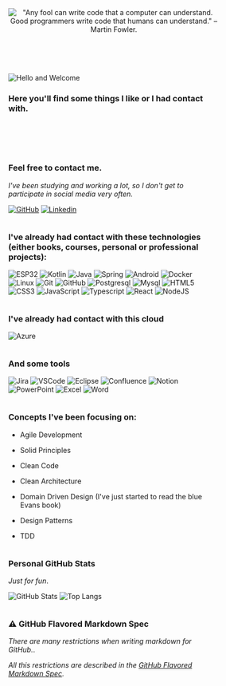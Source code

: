 <!-- Background doesn't word on github, but, in another markdown pages, it elevate the experience to another level -->
<div style="display: flex; flex-direction: column;  background-image: url('https://aasanticioli.github.io/assets/images/background/background.jpg'); background-repeat: no-repeat; background-attachment: fixed; padding:  40px; overflow: hidden;">

  <!-- Generated using this tool: https://readme-typing-svg.herokuapp.com/demo/ -->
  <!-- Used font: https://fonts.google.com/specimen/Sacramento -->

  <div style="order: 1; margin: 0 0 0 0; text-align: center;">
    <img src="https://readme-typing-svg.herokuapp.com?font=Sacramento&size=40&pause=1000&color=F6F7CC&center=true&multiline=true&repeat=false&width=800&height=200&lines=+;%22Any+fool+can+write+code+that+a+computer+can+understand.+;Good+programmers+write+code+that+humans+can+understand.%22;%E2%80%93+Martin+Fowler." 
  alt='"Any fool can write code that a computer can understand. Good programmers write code that humans can understand." – Martin Fowler.' />
  </div>


  <div style="order: 2; margin: 0 0 0 0; padding-top: 80px; text-align: left;">
    <img src="https://readme-typing-svg.herokuapp.com?font=Fira+Code&size=40&pause=1000&color=F6F7CC&vCenter=true&repeat=false&width=435&lines=Hello+and+Welcome" alt="Hello and Welcome" />
  </div>

  <div style="order: 3; margin-bottom:60px;">

### Here you'll find some things I like or I had contact with.

  </div>
  
  <!-- Break is necessary for github, because styles doesn't work very well. -->
  <br/>

  <div style="order: 4">

### Feel free to contact me.

_I've been studying and working a lot, so I don't get to participate in social media very often._

[![GitHub](https://img.shields.io/badge/GitHub-000?style=for-the-badge&logo=github)](https://github.com/AASanticioli)
[![Linkedin](https://img.shields.io/badge/Twitter-000?style=for-the-badge&logo=twitter)](https://twitter.com/AleSanticioli)
  
  </div>
  <br/>


  <div style="order: 5">

  ### I've already had contact with these technologies (either books, courses, personal or professional projects):


![ESP32](https://img.shields.io/badge/espressif-000?style=for-the-badge&logo=espressif)
![Kotlin](https://img.shields.io/badge/Kotlin-000?style=for-the-badge&logo=kotlin)
![Java](https://img.shields.io/badge/Java-000?style=for-the-badge&logo=openjdk&logoColor=30A3DC)
![Spring](https://img.shields.io/badge/Spring-000?style=for-the-badge&logo=spring)
![Android](https://img.shields.io/badge/Android-000?style=for-the-badge&logo=android)
![Docker](https://img.shields.io/badge/Docker-000?style=for-the-badge&logo=docker)
![Linux](https://img.shields.io/badge/Linux-000?style=for-the-badge&logo=linux)
![Git](https://img.shields.io/badge/Git-000?style=for-the-badge&logo=git)
![GitHub](https://img.shields.io/badge/GitHub-000?style=for-the-badge&logo=github&logoColor=30A3DC)
![Postgresql](https://img.shields.io/badge/postgresql-000?style=for-the-badge&logo=postgresql)
![Mysql](https://img.shields.io/badge/mysql-000?style=for-the-badge&logo=mysql)
![HTML5](https://img.shields.io/badge/HTML-000?style=for-the-badge&logo=html5)
![CSS3](https://img.shields.io/badge/CSS-000?style=for-the-badge&logo=css3)
![JavaScript](https://img.shields.io/badge/JavaScript-000?style=for-the-badge&logo=javascript)
![Typescript](https://img.shields.io/badge/TypeScript-000?style=for-the-badge&logo=typescript)
![React](https://img.shields.io/badge/React-000?style=for-the-badge&logo=react)
![NodeJS](https://img.shields.io/badge/Node.js-000?style=for-the-badge&logo=Node.JS)




  </div>
  <br/>



  <div style="order: 6">
  
  ### I've already had contact with this cloud

![Azure](https://img.shields.io/badge/azure-000?style=for-the-badge&logo=microsoftazure)

  </div>
  <br/>



  <div style="order: 7">
  
  ### And some tools

![Jira](https://img.shields.io/badge/jira-000?style=for-the-badge&logo=jira)
![VSCode](https://img.shields.io/badge/vscode-000?style=for-the-badge&logo=visualstudiocode)
![Eclipse](https://img.shields.io/badge/eclipse-000?style=for-the-badge&logo=eclipse)
![Confluence](https://img.shields.io/badge/confluence-000?style=for-the-badge&logo=confluence)
![Notion](https://img.shields.io/badge/notion-000?style=for-the-badge&logo=notion)
![PowerPoint](https://img.shields.io/badge/powerpoint-000?style=for-the-badge&logo=microsoftpowerpoint)
![Excel](https://img.shields.io/badge/excel-000?style=for-the-badge&logo=microsoftexcel)
![Word](https://img.shields.io/badge/word-000?style=for-the-badge&logo=microsoftword)

  </div>
  <br/>


  <div style="order: 8">
  
  ### Concepts I've been focusing on:

* Agile Development
* Solid Principles
* Clean Code
* Clean Architecture
* Domain Driven Design (I've just started to read the blue Evans book)
* Design Patterns
* TDD

  </div>
  <br/>


  <div style="order: 9">

  ### Personal GitHub Stats
  _Just for fun_.

![GitHub Stats]()
![Top Langs]()
  </div>
  <br/>


  <div style="order: 10">


  ### &#9888; GitHub Flavored Markdown Spec
  _There are many restrictions when writing markdown for GitHub._.
  

  _All this restrictions are described in the [GitHub Flavored Markdown Spec](https://github.github.com/gfm/)._ 


  </div>
  <br/>
  <!--   (https://github.github.com/gfm/) -->
  
</div>
